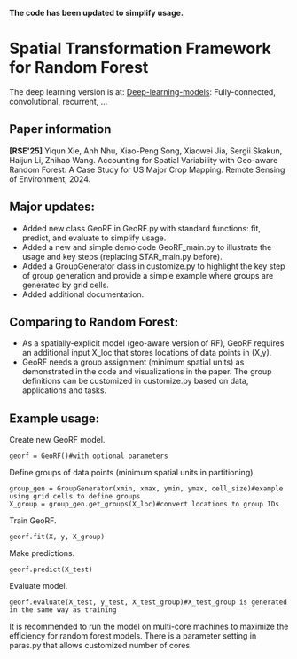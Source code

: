 **The code has been updated to simplify usage.**

# Spatial Transformation Framework for Random Forest
The deep learning version is at: [Deep-learning-models](/Deep-learning-models): Fully-connected, convolutional, recurrent, ...

## Paper information
**[RSE'25]** Yiqun Xie, Anh Nhu, Xiao-Peng Song, Xiaowei Jia, Sergii Skakun, Haijun Li, Zhihao Wang. Accounting for Spatial Variability with Geo-aware Random Forest: A Case Study for US Major Crop Mapping. Remote Sensing of Environment, 2024.

## Major updates:
- Added new class GeoRF in GeoRF.py with standard functions: fit, predict, and evaluate to simplify usage.
- Added a new and simple demo code GeoRF_main.py to illustrate the usage and key steps (replacing STAR_main.py before).
- Added a GroupGenerator class in customize.py to highlight the key step of group generation and provide a simple example where groups are generated by grid cells.
- Added additional documentation.

## Comparing to Random Forest:
- As a spatially-explicit model (geo-aware version of RF), GeoRF requires an additional input X_loc that stores locations of data points in (X,y).
- GeoRF needs a group assignment (minimum spatial units) as demonstrated in the code and visualizations in the paper. The group definitions can be customized in customize.py based on data, applications and tasks.

## Example usage:
Create new GeoRF model.
```
georf = GeoRF()#with optional parameters
```
Define groups of data points (minimum spatial units in partitioning).
```
group_gen = GroupGenerator(xmin, xmax, ymin, ymax, cell_size)#example using grid cells to define groups
X_group = group_gen.get_groups(X_loc)#convert locations to group IDs
```
Train GeoRF.
```
georf.fit(X, y, X_group)
```
Make predictions.
```
georf.predict(X_test)
```
Evaluate model.
```
georf.evaluate(X_test, y_test, X_test_group)#X_test_group is generated in the same way as training
```

It is recommended to run the model on multi-core machines to maximize the efficiency for random forest models. There is a parameter setting in paras.py that allows customized number of cores.
